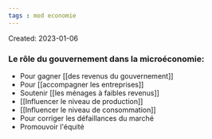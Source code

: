 ```yaml
---
tags : mod economie
---
```

Created: 2023-01-06

### Le rôle du gouvernement dans la microéconomie: 
-   Pour gagner [[des revenus du gouvernement]] 
-   Pour [[accompagner les entreprises]] 
-   Soutenir [[les ménages à faibles revenus]] 
-   [[Influencer le niveau de production]] 
-   [[Influencer le niveau de consommation]] 
-   Pour corriger les défaillances du marché
-   Promouvoir l'équité